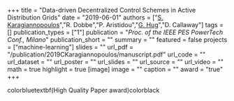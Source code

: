 +++
title = "Data-driven Decentralized Control Schemes in Active Distribution Grids"
date = "2019-06-01"
authors = ["[S. Karagiannopoulos](https://scholar.google.com/citations?user=Tcam1KYAAAAJ)","R. Dobbe","P. Aristidou","[G. Hug](https://scholar.google.com/citations?hl=en&user=dBT_MOAAAAAJ)","D. Callaway"]
tags = []
publication_types = ["1"]
publication = "_Proc. of the IEEE PES PowerTech Conf., Milano_"
publication_short = ""
summary = ""
featured = false
projects = ["machine-learning"]
slides = ""
url_pdf = "/publication/2019CKaragiannopoulos/manuscript.pdf"
url_code = ""
url_dataset = ""
url_poster = ""
url_slides = ""
url_source = ""
url_video = ""
math = true
highlight = true
[image]
image = ""
caption = ""
award = "true"
+++

colorbluetextbf(High Quality Paper award)colorblack
